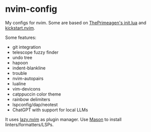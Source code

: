 # nvim-config

My configs for nvim. Some are based on [ThePrimeagen's init.lua](https://github.com/ThePrimeagen/init.lua) and [kickstart.nvim](https://github.com/nvim-lua/kickstart.nvim).

Some features:
- git integration
- telescope fuzzy finder
- undo tree
- hapoon
- indent-blankline
- trouble
- nvim-autopairs
- lualine
- vim-devicons
- catppuccin color theme
- rainbow delimiters
- lspconfig/dap/neotest
- ChatGPT with support for local LLMs

It uses [lazy.nvim](https://github.com/folke/lazy.nvim) as plugin manager. Use [Mason](https://github.com/williamboman/mason.nvim) to install linters/formatters/LSPs.
